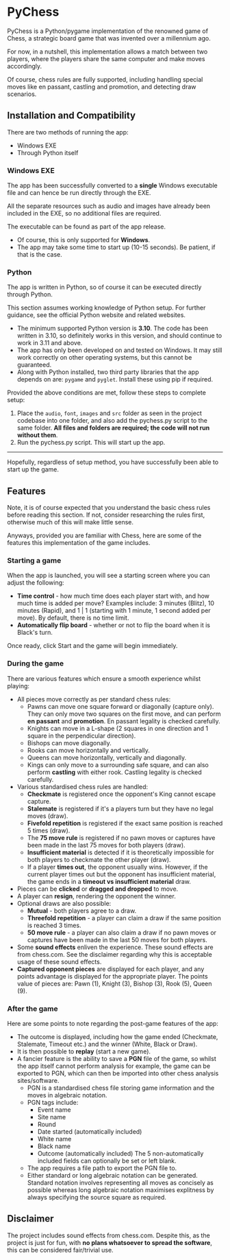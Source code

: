 # PyChess

PyChess is a Python/pygame implementation of the renowned game of Chess, a strategic board game that was invented over a millennium ago.

For now, in a nutshell, this implementation allows a match between two players, where the players share the same computer and make moves accordingly.

Of course, chess rules are fully supported, including handling special moves like en passant, castling and promotion, and detecting draw scenarios.

## Installation and Compatibility

There are two methods of running the app:
- Windows EXE
- Through Python itself

### Windows EXE

The app has been successfully converted to a **single** Windows executable file and can hence be run directly through the EXE.

All the separate resources such as audio and images have already been included in the EXE, so no additional files are required.

The executable can be found as part of the app release.

- Of course, this is only supported for **Windows**.
- The app may take some time to start up (10-15 seconds). Be patient, if that is the case.

### Python

The app is written in Python, so of course it can be executed directly through Python.

This section assumes working knowledge of Python setup. For further guidance, see the official Python website and related websites.

- The minimum supported Python version is **3.10**. The code has been written in 3.10, so definitely works in this version, and should continue to work in 3.11 and above.
- The app has only been developed on and tested on Windows. It may still work correctly on other operating systems, but this cannot be guaranteed.
- Along with Python installed, two third party libraries that the app depends on are: `pygame` and `pyglet`.
Install these using pip if required.

Provided the above conditions are met, follow these steps to complete setup:
1. Place the `audio`, `font`, `images` and `src` folder as seen in the project codebase into one folder, and also add the pychess.py script to the same folder. **All files and folders are required; the code will not run without them**.
2. Run the pychess.py script. This will start up the app.

---

Hopefully, regardless of setup method, you have successfully been able to start up the game.

## Features

Note, it is of course expected that you understand the basic chess rules before reading this section. If not, consider researching the rules first, otherwise much of this will make little sense.

Anyways, provided you are familiar with Chess, here are some of the features this implementation of the game includes.

### Starting a game

When the app is launched, you will see a starting screen where you can adjust the following:

- **Time control** - how much time does each player start with, and how much time is added per move? Examples include: 3 minutes (Blitz), 10 minutes (Rapid), and 1 | 1 (starting with 1 minute, 1 second added per move). By default, there is no time limit.
- **Automatically flip board** - whether or not to flip the board when it is Black's turn.

Once ready, click Start and the game will begin immediately.

### During the game

There are various features which ensure a smooth experience whilst playing:

- All pieces move correctly as per standard chess rules:
    - Pawns can move one square forward or diagonally (capture only). They can only move two squares on the first move, and can perform **en passant** and **promotion**. En passant legality is checked carefully.
    - Knights can move in a L-shape (2 squares in one direction and 1 square in the perpendicular direction).
    - Bishops can move diagonally.
    - Rooks can move horizontally and vertically.
    - Queens can move horizontally, vertically and diagonally.
    - Kings can only move to a surrounding safe square, and can also perform **castling** with either rook. Castling legality is checked carefully.
- Various standardised chess rules are handled:
    - **Checkmate** is registered once the opponent's King cannot escape capture.
    - **Stalemate** is registered if it's a players turn but they have no legal moves (draw).
    - **Fivefold repetition** is registered if the exact same position is reached 5 times (draw).
    - The **75 move rule** is registered if no pawn moves or captures have been made in the last 75 moves for both players (draw).
    - **Insufficient material** is detected if it is theoretically impossible for both players to checkmate the other player (draw).
    - If a player **times out**, the opponent usually wins. However, if the current player times out but the opponent has insufficient material, the game ends in a **timeout vs insufficient material** draw.
- Pieces can be **clicked** or **dragged and dropped** to move.
- A player can **resign**, rendering the opponent the winner.
- Optional draws are also possible:
    - **Mutual** - both players agree to a draw.
    - **Threefold repetition** - a player can claim a draw if the same position is reached 3 times.
    - **50 move rule** - a player can also claim a draw if no pawn moves or captures have been made in the last 50 moves for both players.
- Some **sound effects** enliven the experience. These sound effects are from chess.com. See the disclaimer regarding why this is acceptable usage of these sound effects.
- **Captured opponent pieces** are displayed for each player, and any points advantage is displayed for the appropriate player. The points value of pieces are: Pawn (1), Knight (3), Bishop (3), Rook (5), Queen (9).

### After the game

Here are some points to note regarding the post-game features of the app:

- The outcome is displayed, including how the game ended (Checkmate, Stalemate, Timeout etc.) and the winner (White, Black or Draw).
- It is then possible to **replay** (start a new game).
- A fancier feature is the ability to save a **PGN** file of the game, so whilst the app itself cannot perform analysis for example, the game can be exported to PGN, which can then be imported into other chess analysis sites/software.
    - PGN is a standardised chess file storing game information and the moves in algebraic notation.
    - PGN tags include:
        - Event name
        - Site name
        - Round
        - Date started (automatically included)
        - White name
        - Black name
        - Outcome (automatically included)
    The 5 non-automatically included fields can optionally be set or left blank.
    - The app requires a file path to export the PGN file to.
    - Either standard or long algebraic notation can be generated. Standard notation involves representing all moves as concisely as possible whereas long algebraic notation maximises explitness by always specifying the source square as required.

## Disclaimer

The project includes sound effects from chess.com. Despite this, as the project is just for fun, with **no plans whatsoever to spread the software**, this can be considered fair/trivial use.